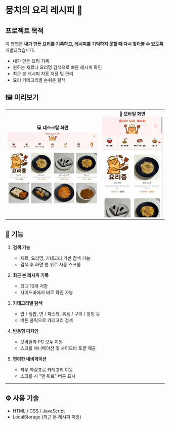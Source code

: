 # 뭉치의 요리 레시피 🍳

## 프로젝트 목적
이 웹앱은 **내가 만든 요리를 기록하고, 레시피를 기억하지 못할 때 다시 찾아볼 수 있도록** 개발되었습니다.  
- 내가 만든 요리 기록  
- 원하는 재료나 요리명 검색으로 빠른 레시피 확인  
- 최근 본 레시피 자동 저장 및 관리  
- 요리 카테고리별 손쉬운 탐색  

## 🖼️ 미리보기

<table>
  <tr>
    <td align="center">
      <b>💻 데스크탑 화면</b><br>
      <img src="./image/capture.jpg" alt="데스크탑 화면" width="300"/>
    </td>
    <td align="center">
      <b>📱 모바일 화면</b><br>
      <img src="./image/capture_mobile.jpg" alt="모바일 화면" width="200"/>
    </td>
  </tr>
</table>

## 🧩 기능

1. **검색 기능**  
   - 재료, 요리명, 카테고리 기반 검색 가능  
   - 검색 후 화면 맨 위로 자동 스크롤

2. **최근 본 레시피 기록**  
   - 최대 10개 저장  
   - 사이드바에서 바로 확인 가능  

3. **카테고리별 탐색**  
   - 밥 / 덮밥, 면 / 파스타, 볶음 / 구이 / 절임 등  
   - 버튼 클릭으로 카테고리 검색  

4. **반응형 디자인**  
   - 모바일과 PC 모두 지원  
   - 스크롤 애니메이션 및 사이드바 토글 제공

5. **편리한 네비게이션**  
   - 좌우 화살표로 카테고리 이동  
   - 스크롤 시 "맨 위로" 버튼 표시  

---

## ⚙️ 사용 기술

- HTML / CSS / JavaScript
- LocalStorage (최근 본 레시피 저장)

